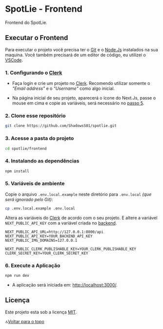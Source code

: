 # SpotLie - Frontend

Frontend do SpotLie.

## Executar o Frontend

Para executar o projeto você precisa ter o [Git](https://git-scm.com) e o [Node.Js](https://nodejs.org/) instalados na sua maquina. Você também precisará de um editor de código, eu utilizei o [VSCode](https://code.visualstudio.com).

### 1. Configurando o [Clerk](https://clerk.com/)

- Faça login e crie um projeto no [Clerk](https://dashboard.clerk.com/). Recomendo utilizar somente o *"Email address"* e o *"Username"* como algo inicial.

- Na página inicial de seu projeto, aparecerá o ícone do Next.Js, passe o mouse em cima e copie as variáveis, será necessário no [passo 5](#5-variáveis-de-ambiente).

### 2. Clone esse repositório

```bash
git clone https://github.com/ShadowsS01/spotlie.git
```

### 3. Acesse a pasta do projeto

```bash
cd spotlie/frontend
```

### 4. Instalando as dependências

```bash
npm install
```

### 5. Variáveis de ambiente

Copie o arquivo `.env.local.example` neste diretório para `.env.local` *(que será ignorado pelo Git)*:

```bash
cp .env.local.example .env.local
```

Altera as variáveis do [Clerk](https://dashboard.clerk.com/) de acordo com o seu projeto. E altere a variável `NEXT_PUBLIC_API_KEY` com a variável criada no [backend](../backend/).

```env
NEXT_PUBLIC_API_URL=http://127.0.0.1:8000/api
NEXT_PUBLIC_API_KEY=YOUR_BACKEND_API_KEY
NEXT_PUBLIC_IMG_DOMAINS=127.0.0.1

NEXT_PUBLIC_CLERK_PUBLISHABLE_KEY=YOUR_CLERK_PUBLISHABLE_KEY
CLERK_SECRET_KEY=YOUR_CLERK_SECRET_KEY
```

### 6. Execute a Aplicação

```bash
npm run dev
```

- A aplicação será iniciada em: <http://localhost:3000/>.

## Licença

Este projeto esta sob a licença [MIT](../LICENSE).

🔝[Voltar para o topo](#spotlie---frontend)

